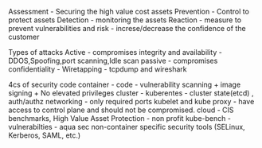 Assessment - Securing the high value cost assets
Prevention - Control to protect assets
Detection - monitoring the assets
Reaction - measure to prevent vulnerabilities and risk - increse/decrease the confidence of the customer

Types of attacks
Active - compromises integrity and availability - DDOS,Spoofing,port scanning,Idle scan
passive - compromises confidentiality - Wiretapping - tcpdump and wireshark

4cs of security 
code
container - code - vulnerability scanning + image signing + No elevated privileges
cluster - kuberentes - 
    cluster state(etcd) , auth/authz 
    networking - only required ports
    kubelet and kube proxy - have access to control plane and should not be compromised.
cloud - CIS benchmarks,  High Value Asset Protection - non profit 
    kube-bench - vulnerabilties - aqua sec
    non-container specific security tools (SELinux, Kerberos, SAML, etc.) 